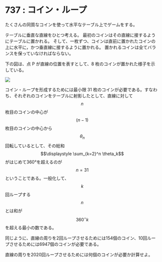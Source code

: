 # 737 : コイン・ループ

たくさんの同質なコインを使って水平なテーブル上でゲームをする。

テーブルに垂直な直線をひとつ考える。 最初のコインはその直線に接するようにテーブルに置かれる。 そして、一枚ずつ、コインは直前に置かれたコインの上に水平に，かつ垂直線に接するように置かれる。 置かれるコインは全てバランスを保っていなければならない。

下の図は、点 P が直線の位置を表すとして、8 枚のコインが置かれた様子を示している。

![](https://projecteuler.net/project/images/p737\_coinloop.jpg)

コイン・ループを形成するためには最小限 31 枚のコインが必要である。すなわち、それぞれのコインをテーブルに射影したとして、直線に対して$$n$$枚目のコインの中心が$$(n-1)$$枚目のコインの中心から$$\theta_n$$回転しているとして、その総和$$\displaystyle \sum_{k=2}^n \theta_k$$がはじめて360°を超えるのが$$n = 31$$ということである。一般化して、$$k$$回ループする$$n$$とは和が$$360^{\circ} k$$を超える最小の数である。

同じように、直線の周りを2回ループさせるためには154個のコイン、10回ループさせるためには6947個のコインが必要である。

直線の周りを2020回ループさせるためには何個のコインが必要か計算せよ。
